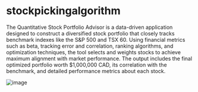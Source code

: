 # stockpickingalgorithm

The Quantitative Stock Portfolio Advisor is a data-driven application designed to construct a diversified stock portfolio that closely tracks benchmark indexes like the S&P 500 and TSX 60. Using financial metrics such as beta, tracking error and correlation, ranking algorithms, and optimization techniques, the tool selects and weights stocks to achieve maximum alignment with market performance. The output includes the final optimized portfolio worth $1,000,000 CAD, its correlation with the benchmark, and detailed performance metrics about each stock.

![image](https://github.com/user-attachments/assets/5ff10034-c34b-4eb6-86d6-e8f35f18866a)
